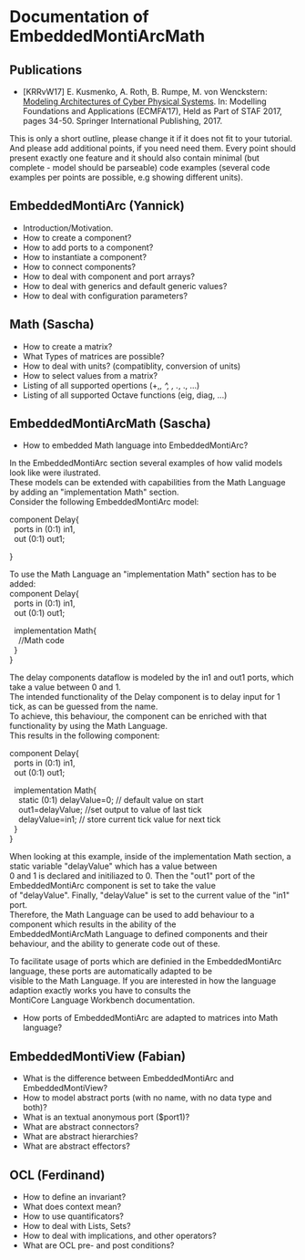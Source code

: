 # Documentation of EmbeddedMontiArcMath

Publications
----
* [KRRvW17] E. Kusmenko, A. Roth, B. Rumpe, M. von Wenckstern:
  [Modeling Architectures of Cyber Physical Systems](http://www.se-rwth.de/publications/Systematic-Language-Extension-Mechanisms-for-the-MontiArc-Architecture-Description-Language.pdf).
  In: Modelling Foundations and Applications (ECMFA’17), 
      Held as Part of STAF 2017, pages 34-50. 
      Springer International Publishing, 2017.

This is only a short outline, please change it if it does not fit to your tutorial.
And please add additional points, if you need need them.
Every point should present exactly one feature and it should also contain minimal (but complete - model should be parseable) code examples (several code examples per points are possible, e.g showing different units).

EmbeddedMontiArc (Yannick)
----
* Introduction/Motivation.
* How to create a component?
* How to add ports to a component?
* How to instantiate a component?
* How to connect components?
* How to deal with component and port arrays?
* How to deal with generics and default generic values?
* How to deal with configuration parameters?

Math (Sascha)
----
* How to create a matrix?
* What Types of matrices are possible?
* How to deal with units? (compatiblity, conversion of units)
* How to select values from a matrix?
* Listing of all supported opertions (+,*, ^, \, .*, .\, ...)
* Listing of all supported Octave functions (eig, diag, ...)

EmbeddedMontiArcMath (Sascha)
----
* How to embedded Math language into EmbeddedMontiArc?
  
In the EmbeddedMontiArc section several examples of how valid models look like were ilustrated.  
These models can be extended with capabilities from the Math Language by adding an "implementation Math" section.  
Consider the following EmbeddedMontiArc model:  

component Delay{  
&nbsp;&nbsp;ports in (0:1) in1,  
&nbsp;&nbsp;out (0:1) out1;  
           
}  

To use the Math Language an "implementation Math" section has to be added:  
component Delay{  
&nbsp;&nbsp;ports in (0:1) in1,  
&nbsp;&nbsp;out (0:1) out1;  
  
&nbsp;&nbsp;implementation Math{  
&nbsp;&nbsp;&nbsp;&nbsp;//Math code   
&nbsp;&nbsp;}  
}  


The delay components dataflow is modeled by the in1 and out1 ports, which take a value between 0 and 1.  
The intended functionality of the Delay component is to delay input for 1 tick, as can be guessed from the name.  
To achieve, this behaviour, the component can be enriched with that functionality by using the Math Language.  
This results in the following component:  

component Delay{  
&nbsp;&nbsp;ports in (0:1) in1,  
&nbsp;&nbsp;out (0:1) out1;  
          
&nbsp;&nbsp;implementation Math{  
&nbsp;&nbsp;&nbsp;&nbsp;static (0:1) delayValue=0; // default value on start  
&nbsp;&nbsp;&nbsp;&nbsp;out1=delayValue; //set output to value of last tick  
&nbsp;&nbsp;&nbsp;&nbsp;delayValue=in1; // store current tick value for next tick  
&nbsp;&nbsp;}  
}  

When looking at this example, inside of the implementation Math section, a static variable "delayValue" which has a value between  
0 and 1 is declared and initiliazed to 0. Then the "out1" port of the EmbeddedMontiArc component is set to take the value  
of "delayValue". Finally, "delayValue" is set to the current value of the "in1" port.   
Therefore, the Math Language can be used to add behaviour to a component which results in the ability of the  
EmbeddedMontiArcMath Language to defined components and their behaviour, and the ability to generate code out of these.  



To facilitate usage of ports which are definied in the EmbeddedMontiArc language, these ports are automatically adapted to be   
visible to the Math Language. If you are interested in how the language adaption exactly works you have to consults the  
MontiCore Language Workbench documentation.  
* How ports of EmbeddedMontiArc are adapted to matrices into Math language?  

EmbeddedMontiView (Fabian)
----
* What is the difference between EmbeddedMontiArc and EmbeddedMontiView?
* How to model abstract ports (with no name, with no data type and both)?
* What is an textual anonymous port ($port1)? 
* What are abstract connectors?
* What are abstract hierarchies?
* What are abstract effectors?

OCL (Ferdinand)
----
* How to define an invariant?
* What does context mean?
* How to use quantificators?
* How to deal with Lists, Sets?
* How to deal with implications, and other operators?
* What are OCL pre- and post conditions?
